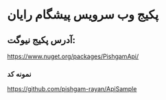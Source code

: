 ﻿# پکیج وب سرویس پیشگام رایان
## آدرس پکیج نیوگت:
https://www.nuget.org/packages/PishgamApi/
### نمونه کد
https://github.com/pishgam-rayan/ApiSample
